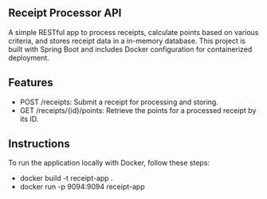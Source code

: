 ## Receipt Processor API
A simple RESTful app to process receipts, calculate points based on various criteria, and stores receipt data in a in-memory database. This project is built with Spring Boot and includes Docker configuration for containerized deployment.

## Features
- POST /receipts: Submit a receipt for processing and storing.
- GET /receipts/{id}/points: Retrieve the points for a processed receipt by its ID.

## Instructions
To run the application locally with Docker, follow these steps:

- docker build -t receipt-app .
- docker run -p 9094:9094 receipt-app
